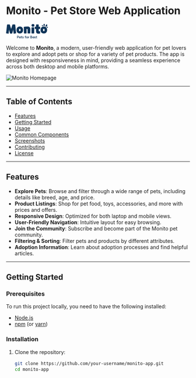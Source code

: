 # Monito - Pet Store Web Application

![Monito Logo](images/Frame.png)

Welcome to **Monito**, a modern, user-friendly web application for pet lovers to explore and adopt pets or shop for a variety of pet products. The app is designed with responsiveness in mind, providing a seamless experience across both desktop and mobile platforms.

![Monito Homepage](https://your-image-url.com/homepage.png)

---

## Table of Contents

- [Features](#features)
- [Getting Started](#getting-started)
- [Usage](#usage)
- [Common Components](#common-components)
- [Screenshots](#screenshots)
- [Contributing](#contributing)
- [License](#license)

---

## Features

- **Explore Pets**: Browse and filter through a wide range of pets, including details like breed, age, and price.
- **Product Listings**: Shop for pet food, toys, accessories, and more with prices and offers.
- **Responsive Design**: Optimized for both laptop and mobile views.
- **User-Friendly Navigation**: Intuitive layout for easy browsing.
- **Join the Community**: Subscribe and become part of the Monito pet community.
- **Filtering & Sorting**: Filter pets and products by different attributes.
- **Adoption Information**: Learn about adoption processes and find helpful articles.

---

## Getting Started

### Prerequisites

To run this project locally, you need to have the following installed:

- [Node.js](https://nodejs.org/en/download/)
- [npm](https://www.npmjs.com/get-npm) (or [yarn](https://yarnpkg.com/getting-started))

### Installation

1. Clone the repository:
   ```bash
   git clone https://github.com/your-username/monito-app.git
   cd monito-app

